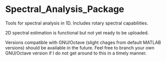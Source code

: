 # Spectral_Analysis_Package
Tools for spectral analysis in 1D. Includes rotary spectral capabilities.

2D spectral estimation is functional but not yet ready to be uploaded.

Versions compatible with GNU/Octave (slight chages from default MATLAB versions) should be available in the future. Feel free to branch your own GNU/Octave version if I do not get around to this in a timely manner.
